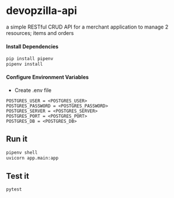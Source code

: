 # devopzilla-api
a simple RESTful CRUD API for a merchant application to manage 2 resources; items and orders

#### Install Dependencies
```sh
pip install pipenv
pipenv install
```

#### Configure Environment Variables
- Create .env file
```
POSTGRES_USER = <POSTGRES_USER>
POSTGRES_PASSWORD = <POSTGRES_PASSWORD>
POSTGRES_SERVER = <POSTGRES_SERVER>
POSTGRES_PORT = <POSTGRES_PORT>
POSTGRES_DB = <POSTGRES_DB>
```

## Run it

```sh
pipenv shell
uvicorn app.main:app
```

## Test it

```sh
pytest
```
